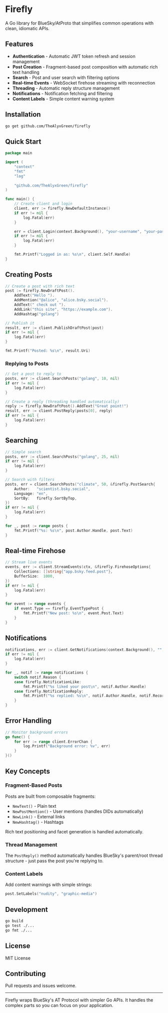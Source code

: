 # Firefly

A Go library for BlueSky/AtProto that simplifies common operations with clean, idiomatic APIs.

## Features

- **Authentication** - Automatic JWT token refresh and session management
- **Post Creation** - Fragment-based post composition with automatic rich text handling
- **Search** - Post and user search with filtering options
- **Real-time Events** - WebSocket firehose streaming with reconnection
- **Threading** - Automatic reply structure management
- **Notifications** - Notification fetching and filtering
- **Content Labels** - Simple content warning system

## Installation

```bash
go get github.com/TheAlyxGreen/firefly
```

## Quick Start

```go
package main

import (
    "context"
    "fmt"
    "log"
    
    "github.com/TheAlyxGreen/firefly"
)

func main() {
    // Create client and login
    client, err := firefly.NewDefaultInstance()
    if err != nil {
        log.Fatal(err)
    }

    err = client.Login(context.Background(), "your-username", "your-password")
    if err != nil {
        log.Fatal(err)
    }

    fmt.Printf("Logged in as: %s\n", client.Self.Handle)
}
```

## Creating Posts

```go
// Create a post with rich text
post := firefly.NewDraftPost().
    AddText("Hello ").
    AddMention("@alice", "alice.bsky.social").
    AddText(" check out ").
    AddLink("this site", "https://example.com").
    AddHashtag("golang")

// Publish it
result, err := client.PublishDraftPost(post)
if err != nil {
    log.Fatal(err)
}

fmt.Printf("Posted: %s\n", result.Uri)
```

### Replying to Posts

```go
// Get a post to reply to
posts, err := client.SearchPosts("golang", 10, nil)
if err != nil {
    log.Fatal(err)
}

// Create a reply (threading handled automatically)
reply := firefly.NewDraftPost().AddText("Great point!")
result, err := client.PostReply(posts[0], reply)
if err != nil {
    log.Fatal(err)
}
```

## Searching

```go
// Simple search
posts, err := client.SearchPosts("golang", 25, nil)
if err != nil {
    log.Fatal(err)
}

// Search with filters
posts, err = client.SearchPosts("climate", 50, &firefly.PostSearch{
    Author:   "scientist.bsky.social",
    Language: "en",
    SortBy:   firefly.SortByTop,
})
if err != nil {
    log.Fatal(err)
}

for _, post := range posts {
    fmt.Printf("%s: %s\n", post.Author.Handle, post.Text)
}
```

## Real-time Firehose

```go
// Stream live events
events, err := client.StreamEvents(ctx, &firefly.FirehoseOptions{
    Collections: []string{"app.bsky.feed.post"},
    BufferSize:  1000,
})
if err != nil {
    log.Fatal(err)
}

for event := range events {
    if event.Type == firefly.EventTypePost {
        fmt.Printf("New post: %s\n", event.Post.Text)
    }
}
```

## Notifications

```go
notifications, err := client.GetNotifications(context.Background(), "", 25)
if err != nil {
    log.Fatal(err)
}

for _, notif := range notifications {
    switch notif.Reason {
    case firefly.NotificationLike:
        fmt.Printf("%s liked your post\n", notif.Author.Handle)
    case firefly.NotificationReply:
        fmt.Printf("%s replied: %s\n", notif.Author.Handle, notif.Record.Text)
    }
}
```

## Error Handling

```go
// Monitor background errors
go func() {
    for err := range client.ErrorChan {
        log.Printf("Background error: %v", err)
    }
}()
```

## Key Concepts

### Fragment-Based Posts

Posts are built from composable fragments:

- `NewText()` - Plain text
- `NewPostMention()` - User mentions (handles DIDs automatically)
- `NewLink()` - External links  
- `NewHashtag()` - Hashtags

Rich text positioning and facet generation is handled automatically.

### Thread Management

The `PostReply()` method automatically handles BlueSky's parent/root thread structure - just pass the post you're replying to.

### Content Labels

Add content warnings with simple strings:

```go
post.SetLabels("nudity", "graphic-media")
```

## Development

```bash
go build
go test ./...
go fmt ./...
```

## License

MIT License

## Contributing

Pull requests and issues welcome.

---

Firefly wraps BlueSky's AT Protocol with simpler Go APIs. It handles the complex parts so you can focus on your application.